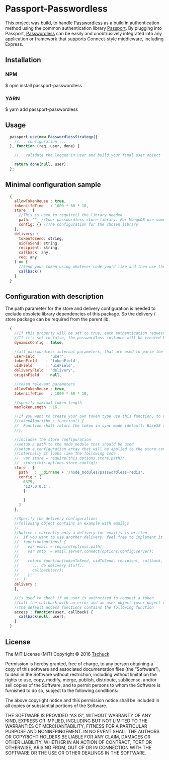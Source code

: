 # Passport-Passwordless

This project was build, to handle [Passwordless](https://github.com/florianheinemann/passwordless) as a build in authentication method using the common authentication library [Passport](https://github.com/jaredhanson/passport).
By plugging into Passport, [Passwordless](https://github.com/florianheinemann/passwordless) can be easily and unobtrusively integrated into any application or framework that supports Connect-style middleware, including Express.

## Installation

### NPM

$ npm install passport-passwordless

### YARN

$ yarn add passport-passwordless

## Usage

```javascript
  passport.use(new PasswordlessStrategy({
    //... configuration ...
  }, function (req, user, done) {

    //.. validate the logged in user and build your final user object

    return done(null, user);
  };
```

## Minimal configuration sample

```javascript
  {
    allowTokenReuse : true,
    tokenLifeTime   : 1000 * 60 * 10,
    store : {
      //This is used to require() the library needed
      path: "", //Your passwordless store library. For MongoDB use something like passwordless-mongostore-bcryptjs.
      config: {} //The configuration for the chosen library
    },
    delivery: (
      tokenToSend: string,
      uidToSend: string,
      recipient: string,
      callback: any,
      req: any
    ) => {
      //Send your token using whatever code you'd like and then use the callback function.
      callback()
    }
  }
```

## Configuration with description

The path parameter for the store and delivery configuration is needed to exclude obsolete library dependencies of this package. So the delivery / store package can be required from the parent lib.

```javascript
  {
    //If this property will be set to true, each authentication request generates a new passwordless instance to handle multiple and dynamic configurations
    //If it's set to false, the passwordless instance will be created by instantiating the strategy
    dynamicConfig : false,

    //all passwordless internal parameters, that are used to parse the request query object
    userField     : 'user',
    tokenField    : 'tokenField',
    uidField      : 'uidField',
    deliveryField : 'delivery',
    originField   : null,

    //token relevant parameters
    allowTokenReuse : true,
    tokenLifeTime   : 1000 * 60 * 10,

    //specify maximal token length
    maxTokenLength : 16,

    //If you want to create your own token type use this function, to use your own algorithm.
    //tokenAlgorithm : function() {
    //  Function shall return the token in sync mode (default: Base58 token)
    //},

    //includes the store configuration
    //setup a path to the node_module that should be used
    //setup a configuration array that will be applied to the store constructor
    //internally it looks like the following code :
    //  var store = require(this.options.store.path);
    //  store(this.options.store.config);
    store : {
      path   : __dirname + '/node_modules/passwordless-redis',
      config : [
        6379,
        '127.0.0.1',
        {

        }
      ]
    },

    //Specify the delivery configurations
    //following object contains an example with emailjs
    //
    //Notice : currently only a delivery for emailjs is written
    //  If you want to use another delivery, feel free to implement it or apply a function like the following as the delivery
    //  function(options) {
    //    var email = require(options.path);
    //    var smtp  = email.server.connect(options.config.server);
    //
    //    return function(tokenToSend, uidToSend, recipient, callback, req) {
    //      ... do delivery stuff..
    //      callback(err);
    //    };
    //  }
    delivery :
    },

    //is used to check if an user is authorized to request a token
    //call the callback with an error and an user object (user object needs an parameter called "id" to specify it's email adress, sms, ...)
    //the default access functions contains the following function
    access : function(user, callback) {
      callback(null, user);
    }
  }
```

## License

The MIT License (MIT)
Copyright © 2016 [Tschuck](https://github.com/tschuck)

Permission is hereby granted, free of charge, to any person obtaining a copy of this software and associated documentation files (the “Software”), to deal in the Software without restriction, including without limitation the rights to use, copy, modify, merge, publish, distribute, sublicense, and/or sell copies of the Software, and to permit persons to whom the Software is furnished to do so, subject to the following conditions:

The above copyright notice and this permission notice shall be included in all copies or substantial portions of the Software.

THE SOFTWARE IS PROVIDED “AS IS”, WITHOUT WARRANTY OF ANY KIND, EXPRESS OR IMPLIED, INCLUDING BUT NOT LIMITED TO THE WARRANTIES OF MERCHANTABILITY, FITNESS FOR A PARTICULAR PURPOSE AND NONINFRINGEMENT. IN NO EVENT SHALL THE AUTHORS OR COPYRIGHT HOLDERS BE LIABLE FOR ANY CLAIM, DAMAGES OR OTHER LIABILITY, WHETHER IN AN ACTION OF CONTRACT, TORT OR OTHERWISE, ARISING FROM, OUT OF OR IN CONNECTION WITH THE SOFTWARE OR THE USE OR OTHER DEALINGS IN THE SOFTWARE.
